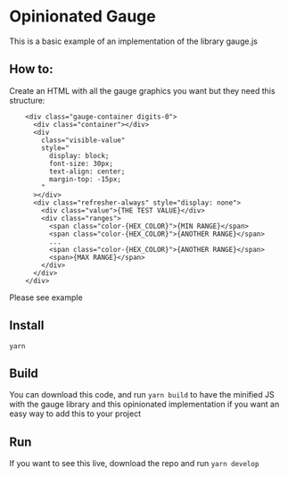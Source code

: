 # Opinionated Gauge

This is a basic example of an implementation of the library gauge.js

## How to:

Create an HTML with all the gauge graphics you want but they need this structure:

```
    <div class="gauge-container digits-0">
      <div class="container"></div>
      <div
        class="visible-value"
        style="
          display: block;
          font-size: 30px;
          text-align: center;
          margin-top: -15px;
        "
      ></div>
      <div class="refresher-always" style="display: none">
        <div class="value">{THE TEST VALUE}</div>
        <div class="ranges">
          <span class="color-{HEX_COLOR}">{MIN RANGE}</span>
          <span class="color-{HEX_COLOR}">{ANOTHER RANGE}</span>
          ...
          <span class="color-{HEX_COLOR}">{ANOTHER RANGE}</span>
          <span>{MAX RANGE}</span>
        </div>
      </div>
    </div>
```

Please see example

## Install

`yarn`

## Build

You can download this code, and run `yarn build` to have the minified JS with the gauge library and this opinionated implementation if you want an easy way to add this to your project

## Run

If you want to see this live, download the repo and run `yarn develop`

